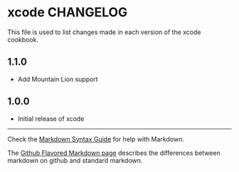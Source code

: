 xcode CHANGELOG
===============

This file is used to list changes made in each version of the xcode cookbook.

1.1.0
-----

- Add Mountain Lion support

1.0.0
-----
- Initial release of xcode

- - -
Check the [Markdown Syntax Guide](http://daringfireball.net/projects/markdown/syntax) for help with Markdown.

The [Github Flavored Markdown page](http://github.github.com/github-flavored-markdown/) describes the differences between markdown on github and standard markdown.
